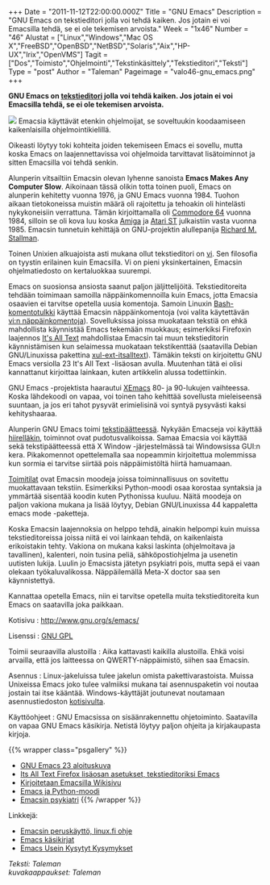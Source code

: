 +++
Date = "2011-11-12T22:00:00.000Z"
Title = "GNU Emacs"
Description = "GNU Emacs on tekstieditori jolla voi tehdä kaiken. Jos jotain ei voi Emacsilla tehdä, se ei ole tekemisen arvoista."
Week = "1x46"
Number = "46"
Alustat = ["Linux","Windows","Mac OS X","FreeBSD","OpenBSD","NetBSD","Solaris","Aix","HP-UX","Irix","OpenVMS"]
Tagit = ["Dos","Toimisto","Ohjelmointi","Tekstinkäsittely","Tekstieditori","Teksti"]
Type = "post"
Author = "Taleman"
Pageimage = "valo46-gnu_emacs.png"
+++


**GNU Emacs on
[tekstieditori](http://fi.wikipedia.org/wiki/Tekstieditori) jolla voi
tehdä kaiken. Jos jotain ei voi Emacsilla tehdä, se ei ole tekemisen
arvoista.**

![ ](/images/valo46-gnu_emacs.png "fig:valo46-gnu_emacs.png") Emacsia käyttävät
etenkin ohjelmoijat, se soveltuukin koodaamiseen kaikenlaisilla
ohjelmointikielillä.

Oikeasti löytyy toki kohteita joiden tekemiseen Emacs ei sovellu, mutta
koska Emacs on laajennettavissa voi ohjelmoida tarvittavat lisätoiminnot
ja sitten Emacsilla voi tehdä senkin.

Alunperin vitsailtiin Emacsin olevan lyhenne sanoista **Emacs Makes Any
Computer Slow**. Aikoinaan tässä olikin totta toinen puoli, Emacs on
alunperin kehitetty vuonna 1976, ja GNU Emacs vuonna 1984. Tuohon aikaan
tietokoneissa muistin määrä oli rajoitettu ja tehoakin oli hintelästi
nykykoneisiin verrattuna. Tämän kirjoittamalla oli [Commodore
64](http://fi.wikipedia.org/wiki/Commodore_64) vuonna 1984, silloin se
oli kova luu koska [Amiga](http://fi.wikipedia.org/wiki/Amiga) ja [Atari
ST](http://fi.wikipedia.org/wiki/Atari_ST) julkaistiin vasta vuonna
1985. Emacsin tunnetuin kehittäjä on GNU-projektin alullepanija [Richard
M. Stallman](http://fi.wikipedia.org/wiki/Richard_M._Stallman).

Toinen Unixien alkuajoista asti mukana ollut tekstieditori on
[vi](http://fi.wikipedia.org/wiki/Vi). Sen filosofia on tyystin
erilainen kuin Emacsilla. Vi on pieni yksinkertainen, Emacsin
ohjelmatiedosto on kertaluokkaa suurempi.

Emacs on suosionsa ansiosta saanut paljon jäljittelijöitä.
Tekstieditoreita tehdään toimimaan samoilla näppäinkomennoilla kuin
Emacs, jotta Emacsia osaavien ei tarvitse opetella uusia komentoja.
Samoin Linuxin [Bash-komentotulkki](http://fi.wikipedia.org/wiki/Bash)
käyttää Emacsin näppäinkomentoja (voi valita käytettävän [vi:n
näppäinkomentoja](http://fi.flossmanuals.net/komentorivin-perusteet/ch018_interaktiivinen-muokkaus)).
Sovelluksissa joissa muokataan tekstiä on ehkä mahdollista käynnistää
Emacs tekemään muokkaus; esimerkiksi Firefoxin laajennos [It's All
Text](https://addons.mozilla.org/en-US/firefox/addon/its-all-text/)
mahdollistaa Emacsin tai muun tekstieditorin käynnistämisen kun
selaimessa muokataan tekstikenttää (saatavilla Debian GNU/Linuxissa
pakettina
[xul-ext-itsalltext](http://packages.debian.org/squeeze/xul-ext-itsalltext)).
Tämäkin teksti on kirjoitettu GNU Emacs versiolla 23 It's All Text
-lisäosan avulla. Muutenhan tätä ei olisi kannattanut kirjoittaa
lainkaan, kuten artikkelin alussa todettiinkin.

GNU Emacs -projektista haarautui
[XEmacs](http://en.wikipedia.org/wiki/XEmacs) 80- ja 90-lukujen
vaihteessa. Koska lähdekoodi on vapaa, voi toinen taho kehittää
sovellusta mieleiseensä suuntaan, ja jos eri tahot pysyvät erimielisinä
voi syntyä pysyvästi kaksi kehityshaaraa.

Alunperin GNU Emacs toimi
[tekstipäätteessä](http://fi.wikipedia.org/wiki/P%C3%A4%C3%A4te).
Nykyään Emacseja voi käyttää
[hiirelläkin](http://fi.wikipedia.org/wiki/Hiiri_%28osoitinlaite%29),
toiminnot ovat pudotusvalikoissa. Samaa Emacsia voi käyttää sekä
tekstipäätteessä että X Window -järjestelmässä tai Windowsissa GUI:n
kera. Pikakomennot opettelemalla saa nopeammin kirjoitettua molemmissa
kun sormia ei tarvitse siirtää pois näppäimistöltä hiirtä hamuamaan.

[Toimitilat](http://linux.fi/index.php/Emacsin_perusk%C3%A4ytt%C3%B6#Toimitilat)
ovat Emacsin moodeja joissa toiminnallisuus on sovitettu muokattavaan
tekstiin. Esimerkiksi Python-moodi osaa korostaa syntaksia ja ymmärtää
sisentää koodin kuten Pythonissa kuuluu. Näitä moodeja on paljon vakiona
mukana ja lisää löytyy, Debian GNU/Linuxissa 44 kappaletta emacs mode
-paketteja.

Koska Emacsin laajennoksia on helppo tehdä, ainakin helpompi kuin muissa
tekstieditoreissa joissa niitä ei voi lainkaan tehdä, on kaikenlaista
erikoistakin tehty. Vakiona on mukana kaksi laskinta (ohjelmoitava ja
tavallinen), kalenteri, noin tusina peliä, sähköpostiohjelma ja usenetin
uutisten lukija. Luulin jo Emacsista jätetyn psykiatri pois, mutta sepä
ei vaan olekaan työkaluvalikossa. Näppäilemällä Meta-X doctor <Return>
saa sen käynnistettyä.

Kannattaa opetella Emacs, niin ei tarvitse opetella muita
tekstieditoreita kun Emacs on saatavilla joka paikkaan.

Kotisivu
:   <http://www.gnu.org/s/emacs/>

Lisenssi
:   [GNU GPL](GNU_GPL)

Toimii seuraavilla alustoilla
:   Aika kattavasti kaikilla alustoilla. Ehkä voisi arvailla, että jos
    laitteessa on QWERTY-näppäimistö, siihen saa Emacsin.

Asennus
:   Linux-jakeluissa tulee jakelun omista pakettivarastoista. Muissa
    Unixeissa Emacs joko tulee valmiiksi mukana tai asennuspaketin voi
    noutaa jostain tai itse kääntää. Windows-käyttäjät joutunevat
    noutamaan asennustiedoston
    [kotisivulta](http://ftp.gnu.org/gnu/emacs/windows/).

Käyttöohjeet
:   GNU Emacsissa on sisäänrakennettu ohjetoiminto. Saatavilla on vapaa
    GNU Emacs käsikirja. Netistä löytyy paljon ohjeita ja kirjakaupasta
    kirjoja.

{{% wrapper class="psgallery" %}}
-   [GNU Emacs 23 aloituskuva](/images/Kuvakaappaus-emacs23.png)
-   [Its All Text Firefox lisäosan asetukset, tekstieditoriksi Emacs](/images/Kuvakaappaus-itsalltext.png)
-   [Kirjoitetaan Emacsilla Wikisivu](/images/Kuvakaappaus-emacs-wikisee.png)
-   [Emacs ja Python-moodi](/images/Kuvakaappaus-emacs-python.png)
-   [Emacsin psykiatri](/images/Kuvakaappaus-emacs23-terapia.png)
{{% /wrapper %}}

Linkkejä:

-   [Emacsin peruskäyttö, linux.fi
    ohje](http://linux.fi/index.php/Emacsin_perusk%C3%A4ytt%C3%B6)
-   [Emacs käsikirjat](http://www.gnu.org/software/emacs/#Manuals)
-   [Emacs Usein Kysytyt
    Kysymykset](http://www.gnu.org/software/emacs/emacs-faq.html)

*Teksti: Taleman* <br />
*kuvakaappaukset: Taleman*


